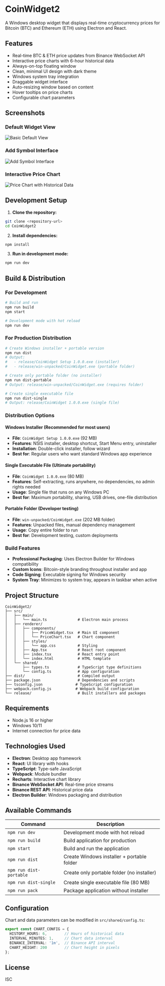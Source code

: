 # CoinWidget2

A Windows desktop widget that displays real-time cryptocurrency prices for Bitcoin (BTC) and Ethereum (ETH) using Electron and React.

## Features

- Real-time BTC & ETH price updates from Binance WebSocket API
- Interactive price charts with 6-hour historical data
- Always-on-top floating window
- Clean, minimal UI design with dark theme
- Windows system tray integration
- Draggable widget interface
- Auto-resizing window based on content
- Hover tooltips on price charts
- Configurable chart parameters

## Screenshots

### Default Widget View
![Basic Default View](docs/images/basic_default.png)

### Add Symbol Interface
![Add Symbol Interface](docs/images/add_symbol.png)

### Interactive Price Chart
![Price Chart with Historical Data](docs/images/price_chart.png)


## Development Setup

1. **Clone the repository:**
```bash
git clone <repository-url>
cd CoinWidget2
```

2. **Install dependencies:**
```bash
npm install
```

3. **Run in development mode:**
```bash
npm run dev
```

## Build & Distribution

### For Development
```bash
# Build and run
npm run build
npm start

# Development mode with hot reload
npm run dev
```

### For Production Distribution
```bash
# Create Windows installer + portable version
npm run dist
# Output:
#   - release/CoinWidget Setup 1.0.0.exe (installer)
#   - release/win-unpacked/CoinWidget.exe (portable folder)

# Create only portable folder (no installer)
npm run dist-portable
# Output: release/win-unpacked/CoinWidget.exe (requires folder)

# Create single executable file
npm run dist-single
# Output: release/CoinWidget 1.0.0.exe (single file)
```

### Distribution Options

#### Windows Installer (Recommended for most users)
- **File**: `CoinWidget Setup 1.0.0.exe` (92 MB)
- **Features**: NSIS installer, desktop shortcut, Start Menu entry, uninstaller
- **Installation**: Double-click installer, follow wizard
- **Best for**: Regular users who want standard Windows app experience

#### Single Executable File (Ultimate portability)
- **File**: `CoinWidget 1.0.0.exe` (80 MB)
- **Features**: Self-extracting, runs anywhere, no dependencies, no admin rights needed
- **Usage**: Single file that runs on any Windows PC
- **Best for**: Maximum portability, sharing, USB drives, one-file distribution

#### Portable Folder (Developer testing)
- **File**: `win-unpacked/CoinWidget.exe` (202 MB folder)
- **Features**: Unpacked files, manual dependency management
- **Usage**: Copy entire folder to run
- **Best for**: Development testing, custom deployments

### Build Features
- **Professional Packaging**: Uses Electron Builder for Windows compatibility
- **Custom Icons**: Bitcoin-style branding throughout installer and app
- **Code Signing**: Executable signing for Windows security
- **System Tray**: Minimizes to system tray, appears in taskbar when active

## Project Structure

```
CoinWidget2/
├── src/
│   ├── main/
│   │   └── main.ts              # Electron main process
│   ├── renderer/
│   │   ├── components/
│   │   │   ├── PriceWidget.tsx  # Main UI component
│   │   │   └── PriceChart.tsx   # Chart component
│   │   ├── styles/
│   │   │   └── app.css          # Styling
│   │   ├── App.tsx              # React root component
│   │   ├── index.tsx            # React entry point
│   │   └── index.html           # HTML template
│   └── shared/
│       ├── types.ts             # TypeScript type definitions
│       └── config.ts            # App configuration
├── dist/                        # Compiled output
├── package.json                 # Dependencies and scripts
├── tsconfig.json               # TypeScript configuration
├── webpack.config.js           # Webpack build configuration
└── release/                     # Built installers and packages
```

## Requirements

- Node.js 16 or higher
- Windows 10/11
- Internet connection for price data

## Technologies Used

- **Electron**: Desktop app framework
- **React**: UI library with hooks
- **TypeScript**: Type-safe JavaScript
- **Webpack**: Module bundler
- **Recharts**: Interactive chart library
- **Binance WebSocket API**: Real-time price streams
- **Binance REST API**: Historical price data
- **Electron Builder**: Windows packaging and distribution

## Available Commands

| Command | Description |
|---------|-------------|
| `npm run dev` | Development mode with hot reload |
| `npm run build` | Build application for production |
| `npm start` | Build and run the application |
| `npm run dist` | Create Windows installer + portable folder |
| `npm run dist-portable` | Create only portable folder (no installer) |
| `npm run dist-single` | Create single executable file (80 MB) |
| `npm run pack` | Package application without installer |

## Configuration

Chart and data parameters can be modified in `src/shared/config.ts`:

```typescript
export const CHART_CONFIG = {
  HISTORY_HOURS: 6,        // Hours of historical data
  INTERVAL_MINUTES: 1,     // Chart data interval
  BINANCE_INTERVAL: '1m',  // Binance API interval
  CHART_HEIGHT: 200        // Chart height in pixels
};
```

## License

ISC